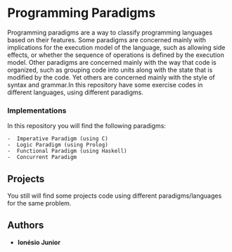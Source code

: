 # Programming Paradigms 

  Programming paradigms are a way to classify programming languages based on their features. Some paradigms are concerned mainly with implications for the execution model of the language, such as allowing side effects, or whether the sequence of operations is defined by the execution model. Other paradigms are concerned mainly with the way that code is organized, such as grouping code into units along with the state that is modified by the code. Yet others are concerned mainly with the style of syntax and grammar.In this repository have some exercise codes in different languages, using different paradigms.

### Implementations

  In this repository you will find the following paradigms:

```
-  Imperative Paradigm (using C)
-  Logic Paradigm (using Prolog)
-  Functional Paradigm (using Haskell)
-  Concurrent Paradigm

```

## Projects
  You still will find some projects code using different paradigms/languages for the same problem.

## Authors

* **Ionésio Junior**

